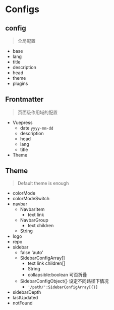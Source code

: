 # Configs


## config

> 全局配置

- base
- lang
- title
- description
- head
- theme
- plugins
  
## Frontmatter

> 页面级作用域的配置
- Vuepress
  - date `yyyy-mm-dd`
  - description
  - head
  - lang
  - title
- Theme
  
  

## Theme

> Default theme is enough

- colorMode
- colorModeSwitch
- navbar
  - NavbarItem
    - text link
  - NavbarGroup
    - text children
  - String
- logo
- repo
- sidebar
  - false 'auto'
  - SidebarConfigArray[]
    - text link children[]
    - String
    - collapsible:boolean 可否折叠
  - SidebarConfigObject{} 设定不同路径下情况
    - `'/path/':SidebarConfigArray[{}]`
- sidebarDepth
- lastUpdated
- notFound